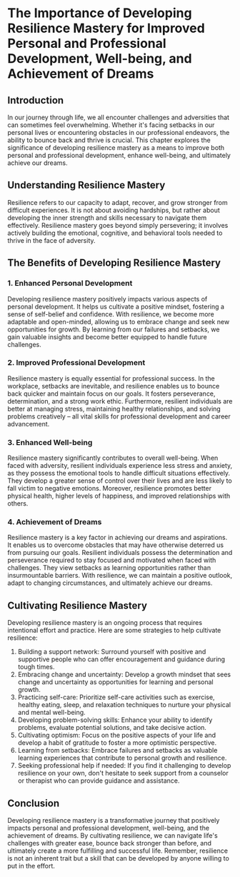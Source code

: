 # The Importance of Developing Resilience Mastery for Improved Personal and Professional Development, Well-being, and Achievement of Dreams

## Introduction

In our journey through life, we all encounter challenges and adversities that can sometimes feel overwhelming. Whether it's facing setbacks in our personal lives or encountering obstacles in our professional endeavors, the ability to bounce back and thrive is crucial. This chapter explores the significance of developing resilience mastery as a means to improve both personal and professional development, enhance well-being, and ultimately achieve our dreams.

## Understanding Resilience Mastery

Resilience refers to our capacity to adapt, recover, and grow stronger from difficult experiences. It is not about avoiding hardships, but rather about developing the inner strength and skills necessary to navigate them effectively. Resilience mastery goes beyond simply persevering; it involves actively building the emotional, cognitive, and behavioral tools needed to thrive in the face of adversity.

## The Benefits of Developing Resilience Mastery

### 1\. Enhanced Personal Development

Developing resilience mastery positively impacts various aspects of personal development. It helps us cultivate a positive mindset, fostering a sense of self-belief and confidence. With resilience, we become more adaptable and open-minded, allowing us to embrace change and seek new opportunities for growth. By learning from our failures and setbacks, we gain valuable insights and become better equipped to handle future challenges.

### 2\. Improved Professional Development

Resilience mastery is equally essential for professional success. In the workplace, setbacks are inevitable, and resilience enables us to bounce back quicker and maintain focus on our goals. It fosters perseverance, determination, and a strong work ethic. Furthermore, resilient individuals are better at managing stress, maintaining healthy relationships, and solving problems creatively – all vital skills for professional development and career advancement.

### 3\. Enhanced Well-being

Resilience mastery significantly contributes to overall well-being. When faced with adversity, resilient individuals experience less stress and anxiety, as they possess the emotional tools to handle difficult situations effectively. They develop a greater sense of control over their lives and are less likely to fall victim to negative emotions. Moreover, resilience promotes better physical health, higher levels of happiness, and improved relationships with others.

### 4\. Achievement of Dreams

Resilience mastery is a key factor in achieving our dreams and aspirations. It enables us to overcome obstacles that may have otherwise deterred us from pursuing our goals. Resilient individuals possess the determination and perseverance required to stay focused and motivated when faced with challenges. They view setbacks as learning opportunities rather than insurmountable barriers. With resilience, we can maintain a positive outlook, adapt to changing circumstances, and ultimately achieve our dreams.

## Cultivating Resilience Mastery

Developing resilience mastery is an ongoing process that requires intentional effort and practice. Here are some strategies to help cultivate resilience:

1. Building a support network: Surround yourself with positive and supportive people who can offer encouragement and guidance during tough times.
2. Embracing change and uncertainty: Develop a growth mindset that sees change and uncertainty as opportunities for learning and personal growth.
3. Practicing self-care: Prioritize self-care activities such as exercise, healthy eating, sleep, and relaxation techniques to nurture your physical and mental well-being.
4. Developing problem-solving skills: Enhance your ability to identify problems, evaluate potential solutions, and take decisive action.
5. Cultivating optimism: Focus on the positive aspects of your life and develop a habit of gratitude to foster a more optimistic perspective.
6. Learning from setbacks: Embrace failures and setbacks as valuable learning experiences that contribute to personal growth and resilience.
7. Seeking professional help if needed: If you find it challenging to develop resilience on your own, don't hesitate to seek support from a counselor or therapist who can provide guidance and assistance.

## Conclusion

Developing resilience mastery is a transformative journey that positively impacts personal and professional development, well-being, and the achievement of dreams. By cultivating resilience, we can navigate life's challenges with greater ease, bounce back stronger than before, and ultimately create a more fulfilling and successful life. Remember, resilience is not an inherent trait but a skill that can be developed by anyone willing to put in the effort.
